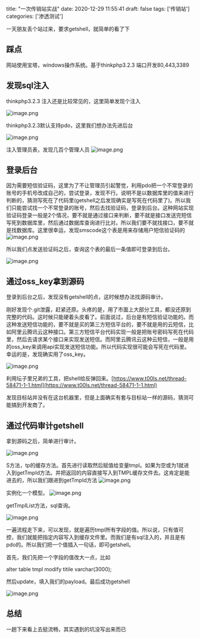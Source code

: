 title: "一次传销站实战"
date: 2020-12-29 11:55:41
draft: false
tags: ['传销站']
categories: ['渗透测试']



一天朋友丢个站过来，要求getshell，就简单的看了下


## 踩点


网站使用宝塔，windows操作系统。基于thinkphp3.2.3 端口开发80,443,3389




## 发现sql注入


thinkphp3.2.3 注入还是比较常见的，这里简单发现个注入

![image.png](https://sqlmap.wiki/images/image%20(9).png)




thinkphp3.2.3默认支持pdo，这里我们想办法先进后台




![image.png](https://sqlmap.wiki/images/image.png)


注入管理员表，发现几百个管理人员
![image.png](https://sqlmap.wiki/images/image%20(1).png)




## 登录后台
因为需要短信验证码，这里为了不让管理员引起警觉，利用pdo把一个不常登录的账号的手机号改成自己的，尝试登录，发现不行。说明不是以数据库里的值来进行判断的，猜测写死在了代码里(getshell之后发现确实是写死在代码里了)。所以我们只能尝试找一个不常登录的账号，然后去找验证码，登录到后台。这种网站实现验证码登录一般是2个情况，要不就是通过接口来判断，要不就是接口发送完短信写死到数据库里，然后通过数据库查询进行比对。所以我们要不就找接口，要不就是找数据库。这里很幸运，发现smscode这个表是用来存储用户短信验证码的
![image.png](https://sqlmap.wiki/images/image%20(2).png)


所以我们点发送验证码之后，查询这个表的最后一条值即可登录到后台。


![image.png](https://sqlmap.wiki/images/image%20(3).png)




## 通过oss_key拿到源码
登录到后台之后，发现没有getshell的点，这时候想办法找源码审计。


刚好发现个.git泄露，赶紧还原。头疼的是，用了市面上大部分工具，都没还原到完整的代码。这时候只能硬着头皮看了。前面说过，后台是有短信验证功能的。而这种发送短信功能的，要不就是买的第三方短信平台的，要不就是用的云短信，比如阿里云腾讯云这种接口。第三方短信平台代码实现一般是把账号密码写死在代码里，然后去请求某个接口来实现发送短信。而阿里云腾讯云这种云短信，一般是用的oss_key来调用api实现发送短信功能。所以代码实现很可能会写死在代码里。幸运的是，发现确实用了oss_key。


![image.png](https://sqlmap.wiki/images/image%20(4).png)




利用坛子里兄弟的工具，把shell给反弹回来。[https://www.t00ls.net/thread-58471-1-1.html](https://www.t00ls.net/thread-58471-1-1.html)


发现目标站并没有在这台机器里，但是上面确实有套与目标站一样的源码，猜测可能搞到开发商了。




## 通过代码审计getshell




拿到源码之后，简单进行审计。


![image.png](https://sqlmap.wiki/images/image%20(5).png)


S方法，tp的缓存方法。首先进行读取然后赋值给变量tmpl。如果为空或为1就进入到getTmpId方法。并把返回的内容直接写入到TMPL缓存文件去。这肯定是能进去的，所以我们跟进到getTmpId方法
![image.png](https://sqlmap.wiki/images/image%20(6).png)

实例化一个模型。
![image.png](https://sqlmap.wiki/images/image%20(7).png)




getTmplList方法，sql查询。

![image.png](https://sqlmap.wiki/images/image%20(8).png)

一遍流程走下来，可以发现，就是遍历tmpl所有字段的值。所以说，只有值可控，我们就能把指定内容写入到缓存文件里。而我们是有sql注入的，并且是有pdo的。所以我们把一个值插入一句话，即可getshell。


首先，我们先把一个字段的值改大一点，比如


alter table tmpl modify titile varchar(3000);


然后update，填入我们的payload。最后成功getshell



![image.png](https://sqlmap.wiki/images/QQ%E6%88%AA%E5%9B%BE20201228154744.png)


## 总结

一趟下来看上去挺流畅，其实遇到的坑没写出来而已
